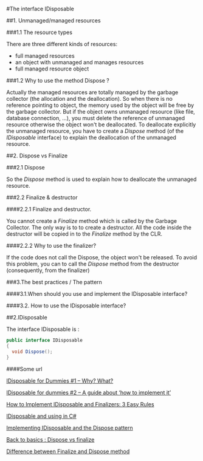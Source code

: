 #The interface IDisposable


##1. Unmanaged/managed resources 

###1.1 The resource types

There are three different kinds of resources:
- full managed resources
- an object with unmanaged and manages resources
- full managed resource object


###1.2 Why to use the method Dispose ?

Actually the managed resources are totally managed by the garbage collector (the allocation and the deallocation). So when there is no reference pointing to object, the memory used by the object will be free by the garbage collector.
But if the object owns unmanaged resource (like file, database connection, ...), you must delete the reference of unmanaged resource otherwise the object won't be deallocated.
To deallocate explicitly the unmanaged resource, you have to create a _Dispose_ method (of the _IDisposable_ interface) to explain the deallocation of the unmanaged resource.


##2. Dispose vs Finalize

###2.1 Dispose

So the _Dispose_ method is used to explain how to deallocate the unmanaged resource.


###2.2 Finalize & destructor

####2.2.1 Finalize and destructor.

You cannot create a _Finalize_ method which is called by the Garbage Collector. The only way is to to create a destructor. All the code inside the destructor will be copied in to the _Finalize_ method by the CLR.

####2.2.2 Why to use the finalizer?

If the code does not call the Dispose, the object won't be released. To avoid this problem, you can to call the _Dispose_ method from the destructor (consequently, from the finalizer)




###3.The best practices / The pattern


####3.1.When should you use and implement the IDisposable interface?


####3.2. How to use the IDisposable interface?




##2.IDisposable



The interface IDisposable is : 

```cs
public interface IDisposable
{
  void Dispose();
}
```




####Some url

[IDisposable for Dummies #1 – Why? What?](http://blog.ilab8.com/2012/04/26/idisposable-for-dummies-1-why/)

[IDisposable for dummies #2 – A guide about ‘how to implement it’](http://blog.ilab8.com/2012/04/29/idisposable-for-dummies-2-how/)

[How to Implement IDisposable and Finalizers: 3 Easy Rules](http://blog.stephencleary.com/2009/08/how-to-implement-idisposable-and.html)

[IDisposable and using in C#](https://coding.abel.nu/2011/12/idisposable-and-using-in-c/)

[Implementing IDisposable and the Dispose pattern](http://www.codeproject.com/Articles/15360/Implementing-IDisposable-and-the-Dispose-Pattern-P)

[Back to basics : Dispose vs finalize](http://www.c-sharpcorner.com/UploadFile/nityaprakash/back-to-basics-dispose-vs-finalize/)

[Difference between Finalize and Dispose method](http://www.dotnet-tricks.com/Tutorial/netframework/P1MK271013-Difference-Between-Finalize-and-Dispose-Method.html)
